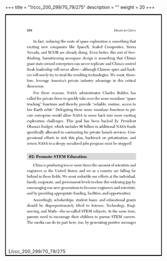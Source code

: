 +++
title = "1/ccc_200_299/70_79/275"
description = ""
weight = 20
+++

<table style="border:2px solid black;max-width:800px;max-height:800px;" 
><tr><td><img class="center-fit-jpg"
src="/jpg_/out_jpg_dbc_275.jpg"  >1/ccc_200_299/70_79/275</img></td></tr></table>